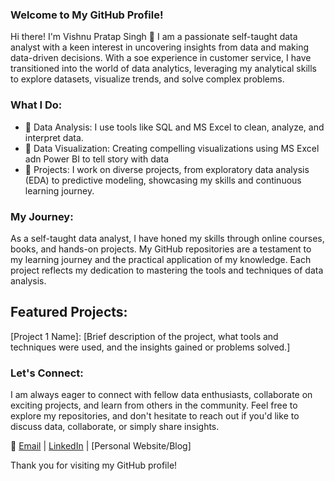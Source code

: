 ### Welcome to My GitHub Profile!
Hi there! I'm Vishnu Pratap Singh 👋
I am a passionate self-taught data analyst with a keen interest in uncovering insights from data and making data-driven decisions. With a soe experience in customer service, I have transitioned into the world of data analytics, leveraging my analytical skills to explore datasets, visualize trends, and solve complex problems.

### What I Do:
- 🔭 Data Analysis: I use tools like SQL and MS Excel to clean, analyze, and interpret data.
- 🔭 Data Visualization: Creating compelling visualizations using MS Excel adn Power BI to tell story with data
- 🔭 Projects: I work on diverse projects, from exploratory data analysis (EDA) to predictive modeling, showcasing my skills and continuous learning journey.

### My Journey:
As a self-taught data analyst, I have honed my skills through online courses, books, and hands-on projects. My GitHub repositories are a testament to my learning journey and the practical application of my knowledge. Each project reflects my dedication to mastering the tools and techniques of data analysis.

## Featured Projects:
[Project 1 Name]: [Brief description of the project, what tools and techniques were used, and the insights gained or problems solved.]

### Let's Connect:
I am always eager to connect with fellow data enthusiasts, collaborate on exciting projects, and learn from others in the community. Feel free to explore my repositories, and don't hesitate to reach out if you'd like to discuss data, collaborate, or simply share insights.

📧 [Email](aartivishnu1212@gmail.com) | [LinkedIn](https://www.linkedin.com/in/vish1998/) |  [Personal Website/Blog]

Thank you for visiting my GitHub profile!
<!--
**VishnuPYadav/VishnuPYadav** is a ✨ _special_ ✨ repository because its `README.md` (this file) appears on your GitHub profile.

Here are some ideas to get you started:

- 🔭 I’m currently working on ...
- 🌱 I’m currently learning ...
- 👯 I’m looking to collaborate on ...
- 🤔 I’m looking for help with ...
- 💬 Ask me about ...
- 📫 How to reach me: ...
- 😄 Pronouns: ...
- ⚡ Fun fact: ...
-->
